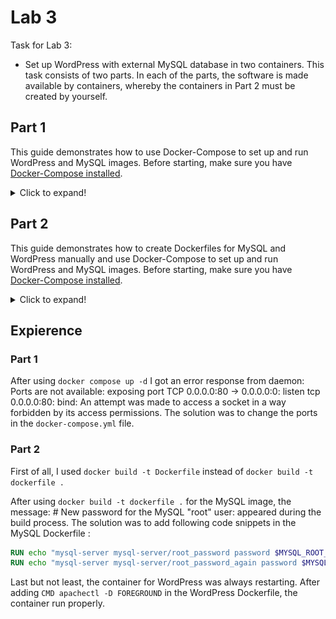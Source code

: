 
# Lab 3
Task for Lab 3:
- Set up WordPress with external MySQL database in two containers. This task consists of two parts. In each of the parts, the software is made available by containers, whereby the containers in Part 2 must be created by yourself.

## Part 1

This guide demonstrates how to use Docker-Compose to set up and run WordPress and MySQL images. Before starting, make sure you have [Docker-Compose installed](https://docs.docker.com/compose/install/).

<details>
  <summary>Click to expand!</summary>
  
### Define the project

1.  Create an empty project directory.

    This project directory contains a `docker-compose.yml` file.

    >**Tip**: You can use either a `.yml` or `.yaml` extension for
    this file. They both work.

3.  Change into your project directory.

    For example, if you named your directory `Teil1`:

    ```console
    $ cd Teil1
    ```

4.  Create a `docker-compose.yml` file that starts
    `WordPress` and a `MySQL` instance:

	```yaml
	services:
	  db:
	    image: mysql:8.0.27
	    command: '--default-authentication-plugin=mysql_native_password'
	    volumes:
	      - db_data:/var/lib/mysql
	    restart: always
	    environment:
	      - MYSQL_ROOT_PASSWORD=somewordpress
	      - MYSQL_DATABASE=wordpress
	      - MYSQL_USER=wordpress
	      - MYSQL_PASSWORD=wordpress
	    expose:
	      - 3306
	      - 33060
	  wordpress:
	    image: wordpress:latest
	    depends_on:
	      - db
	    ports:
	      - 8000:80
	    restart: always
	    environment:
	      - WORDPRESS_DB_HOST=db:3306
	      - WORDPRESS_DB_USER=wordpress
	      - WORDPRESS_DB_PASSWORD=wordpress
	      - WORDPRESS_DB_NAME=wordpress
	volumes:
	  db_data:
	```

	   > **Note**: The docker volume `db_data` persists updates made by WordPress
	   to the database.


### Build the project

Now, run `docker compose up -d` from your project directory.


### Bring up WordPress in a web browser

At this point, WordPress should be running on port `8000` of your Docker Host,
and now you can open [http://localhost:8000](http://localhost:8000) in a web
browser.

> **Note**: If you get the error response from daemon: Ports are not available: exposing port TCP 0.0.0.0:80 -> 0.0.0.0:0: listen tcp 0.0.0.0:80: bind: An attempt was made to access a socket in a way forbidden by its access permissions then change the ports in the docker-compose.yml file.

<p align="center">
<img src="./Screenshots/Teil1_1.PNG">
</p>

<p align="center">
<img src="./Screenshots/Teil1_2.PNG">
</p>

### Shutdown and cleanup

The command `docker compose down` removes the
containers and default network, but preserves your WordPress database.

The command `docker compose down --volumes` removes the containers, default
network, and the WordPress database.

## Usefull Links

* [Quickstart: Compose and WordPress](https://github.com/docker/awesome-compose/tree/master/official-documentation-samples/wordpress)
* [Install Docker Compose](https://www.youtube.com/watch?v=Vxf3qtk1qIA)
* [Wordpress & Docker](https://gist.github.com/bradtraversy/faa8de544c62eef3f31de406982f1d42)
</details>

## Part 2

This guide demonstrates how to create Dockerfiles for MySQL and WordPress manually and use Docker-Compose to set up and run WordPress and MySQL images. Before starting, make sure you have [Docker-Compose installed](https://docs.docker.com/compose/install/).

<details>
  <summary>Click to expand!</summary>
  
### Define the project

1.  Create an empty project directory.

    This project directory contains a `docker-compose.yml` file, a `MySQL folder` and a `Wordpress folder`. Moreover, the MySQL folder and the Wordpress folder contain a `Dockerfile`.

    >**Tip**: You can use either a `.yml` or `.yaml` extension for
    this file. They both work.
    
5.  Change into your main project directory.

    For example, if you named your directory`Teil2`:

    ```console
    $ cd Teil2
    ```
    
3.  Change into the MySQL folder.

    For example, if you named your folder`MySQL `:

    ```console
    $ cd MySQL
    ```
4.  Create a `Dockerfile` for `MySQL`:
	```Dockerfile
	FROM debian:jessie

	RUN DEBIAN_FRONTEND=noninteractive
	ENV container docker

	ENV MYSQL_ROOT_PASSWORD=somewordpress
	ENV MYSQL_DATABASE=wordpress
	ENV MYSQL_USER=wordpress
	ENV MYSQL_PASSWORD=wordpress

	RUN apt update
	RUN apt upgrade
	RUN apt install -y wget
	RUN apt install -y lsb-release
	RUN wget http://repo.mysql.com/mysql-apt-config_0.8.9-1_all.deb
	RUN dpkg -i mysql-apt-config_0.8.9-1_all.deb
	RUN echo "mysql-server mysql-server/root_password password $MYSQL_ROOT_PASSWORD" | debconf-set-	selections
	RUN echo "mysql-server mysql-server/root_password_again password $MYSQL_ROOT_PASSWORD" | debconf-	set-selections
	RUN apt install -y --force-yes mysql-server
	RUN sed -i "s/.*bind-address.*/bind-address = 0.0.0.0/" /etc/mysql/my.cnf

	VOLUME ["/var/lib/mysql/"]

	EXPOSE 3306/tcp

	CMD service mysql start && mysql --user=root --password=$MYSQL_ROOT_PASSWORD -e "CREATE USER 	'${MYSQL_USER}'@'%' IDENTIFIED BY '${MYSQL_PASSWORD}';" || true && \
	mysql --user=root --password=$MYSQL_ROOT_PASSWORD -e "CREATE DATABASE IF NOT EXISTS 		${MYSQL_DATABASE};" && \
	mysql --user=root --password=$MYSQL_ROOT_PASSWORD -e "GRANT all privileges ON 	${MYSQL_DATABASE}.* TO '${MYSQL_USER}'@'%';" \
	mysql --user=root --password=$MYSQL_ROOT_PASSWORD -e "flush privileges;" && \
	mysqld
	```   

5.  Change into your main project directory and change into your `Wordpress` folder.

    For example, if you named your folder`Wordpress`:

    ```console
    $ cd ..
    $ cd Wordpress
    ```
6.  Create a `Dockerfile` for `Wordpress`:
	```Dockerfile
	FROM debian:jessie

	ENV DEBIAN_FRONTEND noninteractive
	ENV container docker

	RUN apt update
	RUN apt upgrade

	RUN apt install -y wget
	RUN apt install -y apache2
	RUN apt install -y php5 libapache2-mod-php5 php5-mcrypt php5-mysql

	RUN apt install unzip -y

	RUN cd /var/www/html && \
	    wget https://wordpress.org/latest.zip && \
	    unzip -q latest.zip && \
	    chown -R www-data:www-data /var/www/html/wordpress && \
	    chmod -R 755 /var/www/html/wordpress && \
	    mkdir -p /var/www/html/wordpress/wp-content/uploads && \
	    chown -R www-data:www-data /var/www/html/wordpress/wp-content/uploads && \
	    rm latest.zip

	EXPOSE 80
	VOLUME ["/var/www/html"]
	CMD apachectl -D FOREGROUND
	```    
	
7.  Change into your main project directory.

    For example, if you named your directory `Teil2`:

    ```console
    $ cd Teil2
    ```

8.  Create a `docker-compose.yml` file that starts
    `WordPress` and a `MySQL` instance:

	```yaml
	services:
	  db:
	    build: 
	      context: ./MySQL
	    volumes:
	      - db_data:/var/lib/mysql
	    restart: always
	    environment:
	      - MYSQL_ROOT_PASSWORD=somewordpress
	      - MYSQL_DATABASE=wordpress
	      - MYSQL_USER=wordpress
	      - MYSQL_PASSWORD=wordpress
	    expose:
	      - 3306
	  wordpress:
	    depends_on:
	      - db
	    build:
	      context: ./Wordpress
	    volumes:
	      - wordpress_data:/var/www/html
	    ports:
	      - 8080:80
	    expose:
	      - 80
	    restart: always
	    environment:
	      - WORDPRESS_DB_HOST=db:3306
	volumes:
	  db_data: {}
	  wordpress_data: {}
	```

	   > **Note**: The docker volume `db_data` and `wordpress_data` persists updates made by WordPress to the database.
	  

### Build the project
> **Note**: It is not necessary to build the MySQL and WordPress image separately. Change into your project directory, for example, if you named your directory `Teil2` and run `docker compose up -d`. After that both images will be automatically built. 

1.  Build MySQL
	Now, run `docker build -t <dockerfilename> .` from your MySQL directory.

	For example, if you named your Dockerfile`Dockerfile`:

	```console
	$ docker build -t dockerfile .
	```
	> **Note**: The name of the Dockerfile must be lowercase, if you use docker build -t.

3.  Build WordPress 
	Now, run `docker build -t <dockerfilename> .` from your WordPress directory.

	For example, if you named your Dockerfile`Dockerfile`:

	```console
	$ docker build -t dockerfile .
	```
	> **Note**: The name of the Dockerfile must be lowercase, if you use docker build -t.

4.  Build the project

	Now, run  `docker compose up -d`  from your main project directory.

### Bring up WordPress in a web browser

At this point, WordPress should be running on port `8080` of your Docker Host,
and now you can open [http://localhost:8080/wordpress](http://localhost:8080/wordpress) in a web
browser. 

> **Note**: If you get the error response from daemon: Ports are not available: exposing port TCP 0.0.0.0:80 -> 0.0.0.0:0: listen tcp 0.0.0.0:80: bind: An attempt was made to access a socket in a way forbidden by its access permissions then change the ports in the docker-compose.yml file.

<p align="center">
<img src="./Screenshots/Teil2_1.PNG">
</p>

<p align="center">
<img src="./Screenshots/Teil2_2.PNG">
</p>

<p align="center">
<img src="./Screenshots/Teil2_3.PNG">
</p>

<p align="center">
<img src="./Screenshots/Teil2_4.PNG">
</p>

<p align="center">
<img src="./Screenshots/Teil2_5.PNG">
</p>

### Shutdown and cleanup

The command `docker compose down` removes the
containers and default network, but preserves your WordPress database.

The command `docker compose down --volumes` removes the containers, default
network, and the WordPress database.

## Usefull Links

* [How To Install Linux, Apache, MySQL, PHP (LAMP) stack on Ubuntu 16.04](https://www.digitalocean.com/community/tutorials/how-to-install-linux-apache-mysql-php-lamp-stack-on-ubuntu-16-04)
* [How To Install WordPress with LAMP on Ubuntu 16.04](https://www.digitalocean.com/community/tutorials/how-to-install-wordpress-with-lamp-on-ubuntu-16-04)
* [How To Install Linux, Apache, MySQL, PHP (LAMP) stack on Ubuntu 16.04](https://www.digitalocean.com/community/tutorials/how-to-install-linux-apache-mysql-php-lamp-stack-on-ubuntu-16-04)

</details>


## Expierence

### Part 1
After using `docker compose up -d` I got an error response from daemon: Ports are not available: exposing port TCP 0.0.0.0:80 -> 0.0.0.0:0: listen tcp 0.0.0.0:80: bind: An attempt was made to access a socket in a way forbidden by its access permissions. The solution was to change the ports in the `docker-compose.yml` file.

### Part 2
First of all, I used `docker build -t Dockerfile` instead of `docker build -t dockerfile .`

 After using `docker build -t dockerfile .` for the MySQL image, the message: # New password for the MySQL "root" user:  appeared during the build process. The solution was to add following code snippets in the MySQL Dockerfile :
```Dockerfile
RUN echo "mysql-server mysql-server/root_password password $MYSQL_ROOT_PASSWORD" | debconf-set-selections
RUN echo "mysql-server mysql-server/root_password_again password $MYSQL_ROOT_PASSWORD" | debconf-set-selections
```
Last but not least, the container for WordPress was always restarting. After adding `CMD apachectl -D FOREGROUND` in the WordPress Dockerfile, the container run properly.








